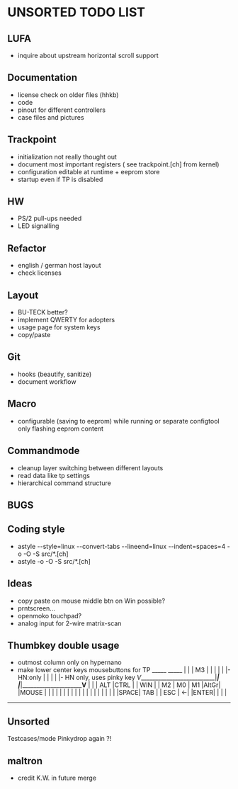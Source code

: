 **UNSORTED TODO LIST**
==================

LUFA
----
* inquire about upstream horizontal scroll support

Documentation
-------------
* license check on older files (hhkb)
* code
* pinout for different controllers
* case files and pictures


Trackpoint
----------
* initialization not really thought out
* document most important registers ( see trackpoint.[ch] from kernel)
* configuration editable at runtime + eeprom store
* startup even if TP is disabled

HW
--
* PS/2 pull-ups needed
* LED signalling

Refactor
--------
* english / german host layout
* check licenses

Layout
------
* BU-TECK better?
* implement QWERTY for adopters
* usage page for system keys
* copy/paste

Git
---
* hooks (beautify, sanitize)
* document workflow


Macro
-----
* configurable (saving to eeprom) while running or separate configtool only flashing eeprom content


Commandmode
-----------
* cleanup layer switching between different layouts
* read data like tp settings
* hierarchical command structure

BUGS
----


Coding style
------------
* astyle --style=linux --convert-tabs --lineend=linux --indent=spaces=4  -o -O -S src/\*.[ch]
* astyle -o -O -S src/\*.[ch]

Ideas
-----
- copy paste on mouse middle btn on Win possible?
- prntscreen...
- openmoko touchpad?
- analog input for 2-wire matrix-scan


Thumbkey double usage
---------------------
- outmost column only on hypernano
- make lower center keys mousebuttons for TP
                               _____         _____
                              |     |       | M3  |
                              |     |       |     |
  |- HN:only                  |     |       |     |                         |- HN only, uses pinky key
 _V___________________________|_____|       |_____|_________________________V____
|     |     | ALT |CTRL |     | WIN |       | M2  | M0  | M1  |AltGr|     |MOUSE |
|     |     |     |     |     |     |       |     |     |     |     |     |      |
|     |     |     |     |SPACE| TAB |       | ESC | <-| |ENTER|     |     |      |
 -----------------------------------         ------------------------------------

Unsorted
--------
Testcases/mode
Pinkydrop again ?!

maltron 
-------
* credit K.W. in future merge
